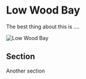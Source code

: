 # Low Wood Bay

The best thing about this is ....

![Low Wood Bay](low_wood_bay.png)

## Section

Another section


